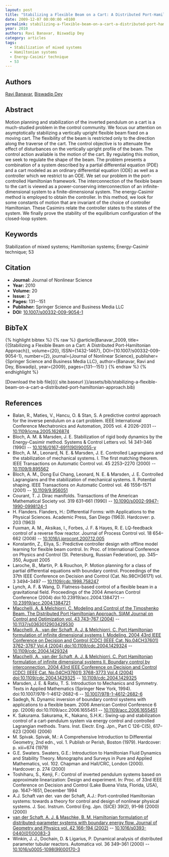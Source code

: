```yaml
---
layout: post
title: "Stabilizing a Flexible Beam on a Cart: A Distributed Port-Hamiltonian Approach"
date: 2009-12-07 00:00:00 +0100
permalink: stabilizing-a-flexible-beam-on-a-cart-a-distributed-port-hamiltonian-approach
year: 2010
authors: Ravi Banavar, Biswadip Dey
category: articles
tags:
  - Stabilization of mixed systems
  - Hamiltonian systems
  - Energy-Casimir technique
  - 53
---
```

 
## Authors
[Ravi Banavar](authors/ravi-n-banavar), [Biswadip Dey](authors/biswadip-dey)
 
## Abstract
Motion planning and stabilization of the inverted pendulum on a cart is a much-studied problem in the control community. We focus our attention on asymptotically stabilizing a vertically upright flexible beam fixed on a moving cart. The flexibility of the beam is restricted only to the direction along the traverse of the cart. The control objective is to attenuate the effect of disturbances on the vertically upright profile of the beam. The control action available is the motion of the cart. By regulating this motion, we seek to regulate the shape of the beam. The problem presents a combination of a system described by a partial differential equation (PDE) and a cart modeled as an ordinary differential equation (ODE) as well as a controller which we restrict to an ODE. We set our problem in the port-controlled Hamiltonian framework. The interconnection of the flexible beam to the cart is viewed as a power-conserving interconnection of an infinite-dimensional system to a finite-dimensional system. The energy-Casimir method is employed to obtain the controller. In this method, we look for some constants of motion that are invariant of the choice of controller Hamiltonian. These Casimirs relate the controller states to the states of the system. We finally prove the stability of the equilibrium configuration of the closed-loop system.
 
## Keywords
Stabilization of mixed systems; Hamiltonian systems; Energy-Casimir technique; 53
 
## Citation
- **Journal:** Journal of Nonlinear Science
- **Year:** 2010
- **Volume:** 20
- **Issue:** 2
- **Pages:** 131--151
- **Publisher:** Springer Science and Business Media LLC
- **DOI:** [10.1007/s00332-009-9054-1](https://doi.org/10.1007/s00332-009-9054-1)
 
## BibTeX
{% highlight bibtex %}
{% raw %}
@article{Banavar_2009,
  title={{Stabilizing a Flexible Beam on a Cart: A Distributed Port-Hamiltonian Approach}},
  volume={20},
  ISSN={1432-1467},
  DOI={10.1007/s00332-009-9054-1},
  number={2},
  journal={Journal of Nonlinear Science},
  publisher={Springer Science and Business Media LLC},
  author={Banavar, Ravi and Dey, Biswadip},
  year={2009},
  pages={131--151}
}
{% endraw %}
{% endhighlight %}
 
[Download the bib file]({{ site.baseurl }}/assets/bib/stabilizing-a-flexible-beam-on-a-cart-a-distributed-port-hamiltonian-approach.bib)
 
## References
- Balan, R., Maties, V., Hancu, O. & Stan, S. A predictive control approach for the inverse pendulum on a cart problem. IEEE International Conference Mechatronics and Automation, 2005 vol. 4 2026–2031 -- [10.1109/icma.2005.1626874](https://doi.org/10.1109/icma.2005.1626874)
- Bloch, A. M. & Marsden, J. E. Stabilization of rigid body dynamics by the Energy-Casimir method. Systems &amp; Control Letters vol. 14 341–346 (1990) -- [10.1016/0167-6911(90)90055-y](https://doi.org/10.1016/0167-6911(90)90055-y)
- Bloch, A. M., Leonard, N. E. & Marsden, J. E. Controlled Lagrangians and the stabilization of mechanical systems. I. The first matching theorem. IEEE Transactions on Automatic Control vol. 45 2253–2270 (2000) -- [10.1109/9.895562](https://doi.org/10.1109/9.895562)
- Bloch, A. M., Dong Eui Chang, Leonard, N. E. & Marsden, J. E. Controlled Lagrangians and the stabilization of mechanical systems. II. Potential shaping. IEEE Transactions on Automatic Control vol. 46 1556–1571 (2001) -- [10.1109/9.956051](https://doi.org/10.1109/9.956051)
- Courant, T. J. Dirac manifolds. Transactions of the American Mathematical Society vol. 319 631–661 (1990) -- [10.1090/s0002-9947-1990-0998124-1](https://doi.org/10.1090/s0002-9947-1990-0998124-1)
- H. Flanders. Flanders, H.: Differential Forms: with Applications to the Physical Sciences. Academic Press, San Diego (1963). Hardcover: p. 203 (1963)
- Fuxman, A. M., Aksikas, I., Forbes, J. F. & Hayes, R. E. LQ-feedback control of a reverse flow reactor. Journal of Process Control vol. 18 654–662 (2008) -- [10.1016/j.jprocont.2007.12.005](https://doi.org/10.1016/j.jprocont.2007.12.005)
- Konstantin, Z., Eliya, S.: Predictive controller design with offline model learning for flexible beam control. In: Proc. of International Conference on Physics and Control (St. Petersburg, Russian Federation), pp. 345–350, August 2005
- Laroche, B., Martin, P. & Rouchon, P. Motion planning for a class of partial differential equations with boundary control. Proceedings of the 37th IEEE Conference on Decision and Control (Cat. No.98CH36171) vol. 3 3494–3497 -- [10.1109/cdc.1998.758247](https://doi.org/10.1109/cdc.1998.758247)
- Lynch, A. F. & Wang, D. Flatness-based control of a flexible beam in a gravitational field. Proceedings of the 2004 American Control Conference (2004) doi:10.23919/acc.2004.1384721 -- [10.23919/acc.2004.1384721](https://doi.org/10.23919/acc.2004.1384721)
- [Macchelli, A. & Melchiorri, C. Modeling and Control of the Timoshenko Beam. The Distributed Port Hamiltonian Approach. SIAM Journal on Control and Optimization vol. 43 743–767 (2004)](modeling-and-control-of-the-timoshenko-beam-the-distributed-port-hamiltonian-approach) -- [10.1137/s0363012903429530](https://doi.org/10.1137/s0363012903429530)
- [Macchelli, A., van der Schaft, A. J. & Melchiorri, C. Port Hamiltonian formulation of infinite dimensional systems I. Modeling. 2004 43rd IEEE Conference on Decision and Control (CDC) (IEEE Cat. No.04CH37601) 3762-3767 Vol.4 (2004) doi:10.1109/cdc.2004.1429324](port-hamiltonian-formulation-of-infinite-dimensional-systems-i-modeling) -- [10.1109/cdc.2004.1429324](https://doi.org/10.1109/cdc.2004.1429324)
- [Macchelli, A., van der Schaft, A. J. & Melchiorri, C. Port Hamiltonian formulation of infinite dimensional systems II. Boundary control by interconnection. 2004 43rd IEEE Conference on Decision and Control (CDC) (IEEE Cat. No.04CH37601) 3768-3773 Vol.4 (2004) doi:10.1109/cdc.2004.1429325](port-hamiltonian-formulation-of-infinite-dimensional-systems-ii-boundary-control-by-interconnection) -- [10.1109/cdc.2004.1429325](https://doi.org/10.1109/cdc.2004.1429325)
- Marsden, J. E. & Ratiu, T. S. Introduction to Mechanics and Symmetry. Texts in Applied Mathematics (Springer New York, 1994). doi:10.1007/978-1-4612-2682-6 -- [10.1007/978-1-4612-2682-6](https://doi.org/10.1007/978-1-4612-2682-6)
- Sadegh, N. Dynamic inversion of boundary control systems with applications to a flexible beam. 2006 American Control Conference 6 pp. (2006) doi:10.1109/acc.2006.1655451 -- [10.1109/acc.2006.1655451](https://doi.org/10.1109/acc.2006.1655451)
- K. Sakurama. Sakurama, K., Nakano, S.H.K.: Swing-up and stabilization control of a cart-pendulum system via energy control and controlled Lagrangian methods. Trans. Inst. Electr. Eng. Jpn., Part C 126-C(5), 617–623 (2006) (2006)
- M. Spivak. Spivak, M.: A Comprehensive Introduction to Differential Geometry, 2nd edn., vol. 1. Publish or Perish, Boston (1979). Hardcover: p. xiii+674 (1979)
- G.E. Swaters. Swaters, G.E.: Introduction to Hamiltonian Fluid Dynamics and Stability Theory. Monographs and Surveys in Pure and Applied Mathematics, vol. 102. Chapman and Hall/CRC, London (2000). Hardcover: p. 274 (2000)
- Toshiharu, S., Kenji, F.: Control of inverted pendulum systems based on approximate linearization: Design and experiment. In: Proc. of 33rd IEEE Conference on Decision and Control (Lake Buena Vista, Florida, USA), pp. 1647–1651, December 1994
- A.J. Schaft van der. van der Schaft, A.J.: Port-controlled Hamiltonian systems: towards a theory for control and design of nonlinear physical systems. J. Soc. Instrum. Control Eng. Jpn. (SICE) 39(2), 91–98 (2000) (2000)
- [van der Schaft, A. J. & Maschke, B. M. Hamiltonian formulation of distributed-parameter systems with boundary energy flow. Journal of Geometry and Physics vol. 42 166–194 (2002)](hamiltonian-formulation-of-distributed-parameter-systems-with-boundary-energy-flow) -- [10.1016/s0393-0440(01)00083-3](https://doi.org/10.1016/s0393-0440(01)00083-3)
- Winkin, J. J., Dochain, D. & Ligarius, P. Dynamical analysis of distributed parameter tubular reactors. Automatica vol. 36 349–361 (2000) -- [10.1016/s0005-1098(99)00170-3](https://doi.org/10.1016/s0005-1098(99)00170-3)

